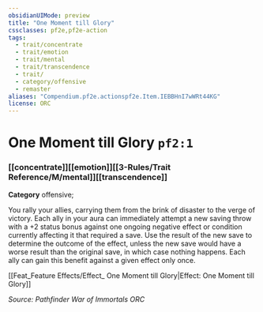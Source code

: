```yaml
---
obsidianUIMode: preview
title: "One Moment till Glory"
cssclasses: pf2e,pf2e-action
tags:
  - trait/concentrate
  - trait/emotion
  - trait/mental
  - trait/transcendence
  - trait/
  - category/offensive
  - remaster
aliases: "Compendium.pf2e.actionspf2e.Item.IEBBHnI7wWRt44KG"
license: ORC
---
```

# One Moment till Glory `pf2:1`

### [[concentrate]][[emotion]][[3-Rules/Trait Reference/M/mental]][[transcendence]]

**Category** offensive; 




You rally your allies, carrying them from the brink of disaster to the verge of victory. Each ally in your aura can immediately attempt a new saving throw with a +2 status bonus against one ongoing negative effect or condition currently affecting it that required a save. Use the result of the new save to determine the outcome of the effect, unless the new save would have a worse result than the original save, in which case nothing happens. Each ally can gain this benefit against a given effect only once.

[[Feat_Feature Effects/Effect_ One Moment till Glory|Effect: One Moment till Glory]]

*Source: Pathfinder War of Immortals*
*ORC*